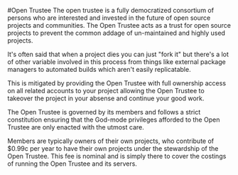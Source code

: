 #Open Trustee
The open trustee is a fully democratized consortium of persons who are interested and invested in the future of open source projects and communities. The Open Trustee acts as a trust for open source projects to prevent the common addage of un-maintained and highly used projects.

It's often said that when a project dies you can just "fork it" but there's a lot of other variable involved in this process from things like external package managers to automated builds which aren't easily replicatable.

This is mitigated by providing the Open Trustee with full ownership access on all related accounts to your project allowing the Open Trustee to takeover the project in your absense and continue your good work.

The Open Trustee is governed by its members and follows a strict constitution ensuring that the God-mode privileges afforded to the Open Trustee are only enacted with the utmost care.

Members are typically owners of their own projects, who contribute of $0.99c per year to have their own projects under the stewardship of the Open Trustee. This fee is nominal and is simply there to cover the costings of running the Open Trustee and its servers.